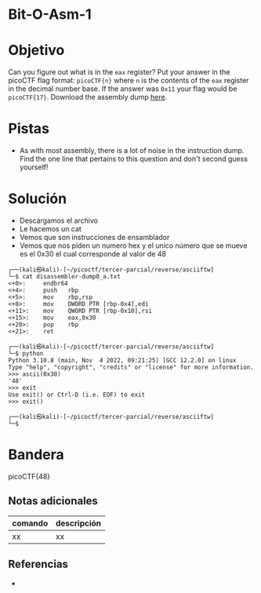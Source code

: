 # Bit-O-Asm-1

# Objetivo
Can you figure out what is in the `eax` register? Put your answer in the picoCTF flag format: `picoCTF{n}` where `n` is the contents of the `eax` register in the decimal number base. If the answer was `0x11` your flag would be `picoCTF{17}`. Download the assembly dump [here](https://artifacts.picoctf.net/c/509/disassembler-dump0_a.txt).

# Pistas
- As with most assembly, there is a lot of noise in the instruction dump. Find the one line that pertains to this question and don't second guess yourself!

# Solución
- Descargamos el archivo
- Le hacemos un cat
- Vemos que son instrucciones de ensamblador
- Vemos que nos piden un numero hex y el unico número que se mueve es el 0x30 el cual corresponde al valor de 48
```
┌──(kali㉿kali)-[~/picoctf/tercer-parcial/reverse/asciiftw]
└─$ cat disassembler-dump0_a.txt      
<+0>:     endbr64 
<+4>:     push   rbp
<+5>:     mov    rbp,rsp
<+8>:     mov    DWORD PTR [rbp-0x4],edi
<+11>:    mov    QWORD PTR [rbp-0x10],rsi
<+15>:    mov    eax,0x30
<+20>:    pop    rbp
<+21>:    ret
                                                                                                                                                                      
┌──(kali㉿kali)-[~/picoctf/tercer-parcial/reverse/asciiftw]
└─$ python                      
Python 3.10.8 (main, Nov  4 2022, 09:21:25) [GCC 12.2.0] on linux
Type "help", "copyright", "credits" or "license" for more information.
>>> ascii(0x30)
'48'
>>> exit
Use exit() or Ctrl-D (i.e. EOF) to exit
>>> exit()
                                                                                                                                                                      
┌──(kali㉿kali)-[~/picoctf/tercer-parcial/reverse/asciiftw]
└─$ 

```

# Bandera
picoCTF{48}

## Notas adicionales
| comando | descripción |
| ------ | ------ |
| xx | xx |

## Referencias
- []()
